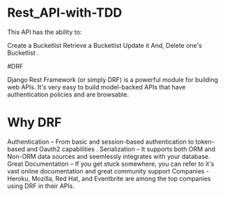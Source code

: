 # Rest_API-with-TDD

This API has the ability to:

Create a Bucketlist
Retrieve a Bucketlist
Update it
And, Delete one's Bucketlist  . 

#DRF

Django Rest Framework (or simply DRF) is a powerful module for building web APIs.
It's very easy to build model-backed APIs that have authentication policies and are browsable.

# Why DRF
Authentication – From basic and session-based authentication to token-based and Oauth2 capabilities .
Serialization – It supports both ORM and Non-ORM data sources and seemlessly integrates with your database.
Great Documentation – If you get stuck somewhere, you can refer to it's vast online documentation and great community support
Companies - Heroku, Mozilla, Red Hat, and Eventbrite are among the top companies using DRF in their APIs.
